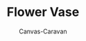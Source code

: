 ---
layout: photo
title:  "Flower Vase "
author: Canvas-Caravan
#categories: [Painting, Flower]
image: assets/images/Canvas_Caravan/Oil_Painting_Flower_Vase.jpg
imageCaption: Flower Vase <br> [<i>Oil painting by Canvas Caravan</i>]
featured: false
---